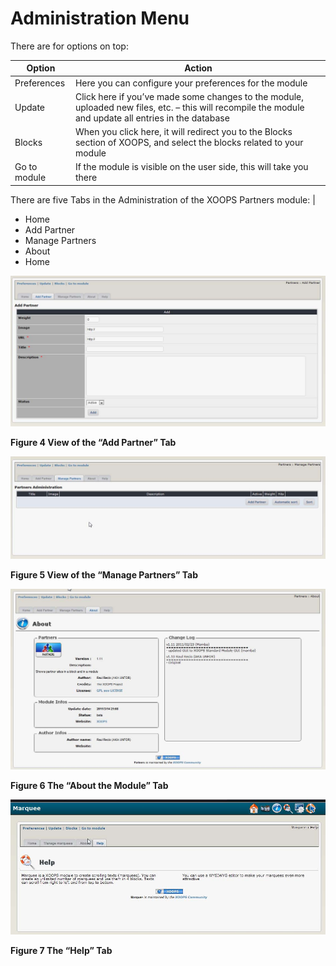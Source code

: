 # Administration Menu

There are for options on top:

| Option | Action |
| --- | --- |
| Preferences | Here you can configure your preferences for the module |
| Update | Click here if you’ve made some changes to the module, uploaded new files, etc. – this will recompile the module and update all entries in the database |
| Blocks | When you click here, it will redirect you to the Blocks section of XOOPS, and select the blocks related to your module |
| Go to module | If the module is visible on the user side, this will take you there |

There are five Tabs in the Administration of the XOOPS Partners module: \|

* Home
* Add Partner
* Manage Partners
* About 
* Home

![img\_5.jpg](.gitbook/assets/img_6.jpg)

**Figure 4 View of the “Add Partner” Tab**

![img\_7.jpg](.gitbook/assets/img_7.jpg)

**Figure 5 View of the “Manage Partners” Tab**

![img\_8.jpg](.gitbook/assets/img_8.jpg)

**Figure 6 The “About the Module” Tab**

![img\_9.jpg](.gitbook/assets/img_9.jpg)

**Figure 7 The “Help” Tab**

